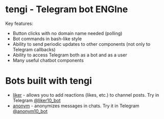 # tengi - Telegram bot ENGIne

Key features:
- Button clicks with no domain name needed (polling)
- Bot commands in bash-like style
- Ability to send periodic updates to other components (not only to Telegram callbacks) 
- Ability to access Telegram both as a bot and as a user
- Many useful chatbot components

# Bots built with tengi
- [liker](https://github.com/luckybots/liker) - allows you to add reactions (likes, etc.) to channel posts. Try in Telegram [@liker10_bot](https://t.me/liker10_bot)
- [anonym](https://github.com/luckybots/anonym) - anonymizes messages in chats. Try it in Telegram [@anonym10_bot](https://t.me/anonym10_bot)
